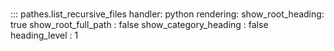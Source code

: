 # 
::: pathes.list_recursive_files
    handler: python
    rendering:
      show_root_heading: true
      show_root_full_path : false
      show_category_heading : false
      heading_level : 1
